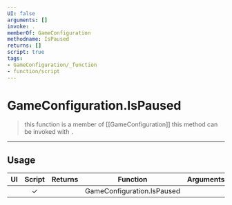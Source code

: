 ```yaml
---
UI: false
arguments: []
invoke: .
memberOf: GameConfiguration
methodname: IsPaused
returns: []
script: true
tags:
- GameConfiguration/_function
- function/script
---
```

# GameConfiguration.IsPaused
> this function is a member of [[GameConfiguration]]
> this method can be invoked with `.`
-----
## Usage
|  UI | Script | Returns | Function | Arguments |
|:---:|:------:|-------:|:--------:|:---------|
| |✓||GameConfiguration.IsPaused||
